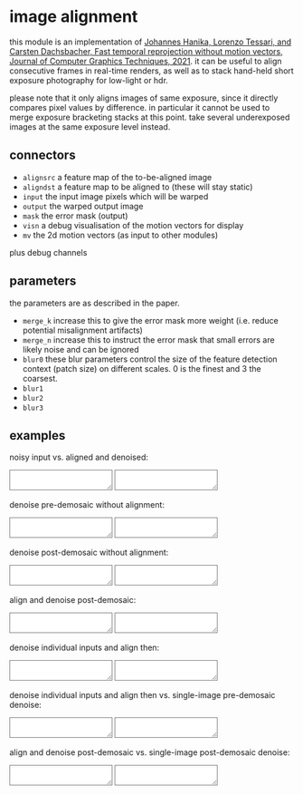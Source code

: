 # image alignment

this module is an implementation of [Johannes Hanika, Lorenzo Tessari, and
Carsten Dachsbacher, Fast temporal reprojection without motion vectors, Journal
of Computer Graphics Techniques, 2021](https://jo.dreggn.org/home/2021_motion.pdf).
it can be useful to align consecutive frames in real-time renders, as well as
to stack hand-held short exposure photography for low-light or hdr.

please note that it only aligns images of same exposure, since it directly
compares pixel values by difference. in particular it cannot be used to merge
exposure bracketing stacks at this point. take several underexposed images at
the same exposure level instead.

## connectors

* `alignsrc`  a feature map of the to-be-aligned image
* `aligndst`  a feature map to be aligned to (these will stay static)
* `input`  the input image pixels which will be warped
* `output` the warped output image
* `mask`   the error mask (output)
* `visn`   a debug visualisation of the motion vectors for display
* `mv`     the 2d motion vectors (as input to other modules)

plus debug channels

## parameters

the parameters are as described in the paper.

* `merge_k` increase this to give the error mask more weight (i.e. reduce potential misalignment artifacts)
* `merge_n` increase this to instruct the error mask that small errors are likely noise and can be ignored
* `blur0`   these blur parameters control the size of the feature detection context (patch size) on different scales. 0 is the finest and 3 the coarsest.
* `blur1`
* `blur2`
* `blur3`


## examples

noisy input vs. aligned and denoised:  
<div class="compare_box">
<textarea readonly style="background-image:url(img_0000.jpg)"></textarea>
<textarea readonly style="background-image:url(img_0003.jpg)"></textarea>
</div>

denoise pre-demosaic without alignment:  
<div class="compare_box">
<textarea readonly style="background-image:url(img_0001.jpg)"></textarea>
<textarea readonly style="background-image:url(img_0003.jpg)"></textarea>
</div>

denoise post-demosaic without alignment:  
<div class="compare_box">
<textarea readonly style="background-image:url(img_0002.jpg)"></textarea>
<textarea readonly style="background-image:url(img_0003.jpg)"></textarea>
</div>

align and denoise post-demosaic:  
<div class="compare_box">
<textarea readonly style="background-image:url(img_0004.jpg)"></textarea>
<textarea readonly style="background-image:url(img_0003.jpg)"></textarea>
</div>

denoise individual inputs and align then:  
<div class="compare_box">
<textarea readonly style="background-image:url(img_0005.jpg)"></textarea>
<textarea readonly style="background-image:url(img_0003.jpg)"></textarea>
</div>

denoise individual inputs and align then vs. single-image pre-demosaic denoise:  
<div class="compare_box">
<textarea readonly style="background-image:url(img_0001.jpg)"></textarea>
<textarea readonly style="background-image:url(img_0005.jpg)"></textarea>
</div>

align and denoise post-demosaic vs. single-image post-demosaic denoise:  
<div class="compare_box">
<textarea readonly style="background-image:url(img_0002.jpg)"></textarea>
<textarea readonly style="background-image:url(img_0004.jpg)"></textarea>
</div>

